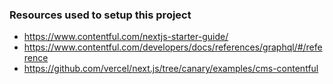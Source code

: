 ### Resources used to setup this project

- https://www.contentful.com/nextjs-starter-guide/
- https://www.contentful.com/developers/docs/references/graphql/#/reference
- https://github.com/vercel/next.js/tree/canary/examples/cms-contentful
